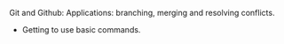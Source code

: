 Git and Github: Applications: branching, merging and resolving conflicts.
- Getting to use basic commands.
